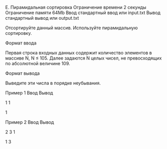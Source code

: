 
E. Пирамидальная сортировка
Ограничение времени 	2 секунды
Ограничение памяти 	64Mb
Ввод 	стандартный ввод или input.txt
Вывод 	стандартный вывод или output.txt

Отсортируйте данный массив. Используйте пирамидальную сортировку.

Формат ввода

Первая строка входных данных содержит количество элементов в массиве N, N ≤ 105. Далее задаются N целых чисел, не превосходящих по абсолютной величине 109.

Формат вывода

Выведите эти числа в порядке неубывания.

Пример 1
Ввод
Вывод

1
1

	

1 

Пример 2
Ввод
Вывод

2
3 1

	

1 3 
